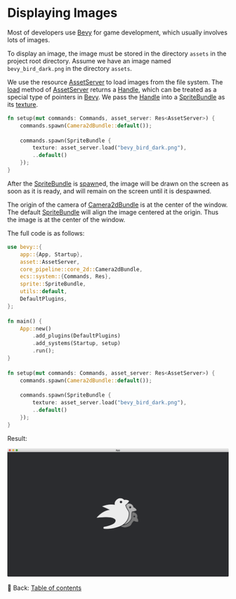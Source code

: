 # Displaying Images

Most of developers use [Bevy](https://bevyengine.org/) for game development, which usually involves lots of images.

To display an image, the image must be stored in the directory `assets` in the project root directory.
Assume we have an image named `bevy_bird_dark.png` in the directory `assets`.

We use the resource [AssetServer](https://docs.rs/bevy/latest/bevy/asset/struct.AssetServer.html) to load images from the file system.
The [load](https://docs.rs/bevy/latest/bevy/asset/struct.AssetServer.html#method.load) method of [AssetServer](https://docs.rs/bevy/latest/bevy/asset/struct.AssetServer.html) returns a [Handle](https://docs.rs/bevy/latest/bevy/asset/enum.Handle.html), which can be treated as a special type of pointers in [Bevy](https://bevyengine.org/).
We pass the [Handle](https://docs.rs/bevy/latest/bevy/asset/enum.Handle.html) into a [SpriteBundle](https://docs.rs/bevy/latest/bevy/sprite/struct.SpriteBundle.html) as its [texture](https://docs.rs/bevy/latest/bevy/sprite/struct.SpriteBundle.html#structfield.texture).

```rust
fn setup(mut commands: Commands, asset_server: Res<AssetServer>) {
    commands.spawn(Camera2dBundle::default());

    commands.spawn(SpriteBundle {
        texture: asset_server.load("bevy_bird_dark.png"),
        ..default()
    });
}
```

After the [SpriteBundle](https://docs.rs/bevy/latest/bevy/sprite/struct.SpriteBundle.html) is [spawn](https://docs.rs/bevy/latest/bevy/ecs/system/struct.Commands.html#method.spawn)ed, the image will be drawn on the screen as soon as it is ready, and will remain on the screen until it is despawned.

The origin of the camera of [Camera2dBundle](https://docs.rs/bevy/latest/bevy/core_pipeline/core_2d/struct.Camera2dBundle.html) is at the center of the window.
The default [SpriteBundle](https://docs.rs/bevy/latest/bevy/sprite/struct.SpriteBundle.html) will align the image centered at the origin.
Thus the image is at the center of the window.

The full code is as follows:

```rust
use bevy::{
    app::{App, Startup},
    asset::AssetServer,
    core_pipeline::core_2d::Camera2dBundle,
    ecs::system::{Commands, Res},
    sprite::SpriteBundle,
    utils::default,
    DefaultPlugins,
};

fn main() {
    App::new()
        .add_plugins(DefaultPlugins)
        .add_systems(Startup, setup)
        .run();
}

fn setup(mut commands: Commands, asset_server: Res<AssetServer>) {
    commands.spawn(Camera2dBundle::default());

    commands.spawn(SpriteBundle {
        texture: asset_server.load("bevy_bird_dark.png"),
        ..default()
    });
}
```

Result:

![Displaying Images](./pic/displaying_images.png)

<!-- :arrow_right:  Next:  -->

:blue_book: Back: [Table of contents](./../README.md)
